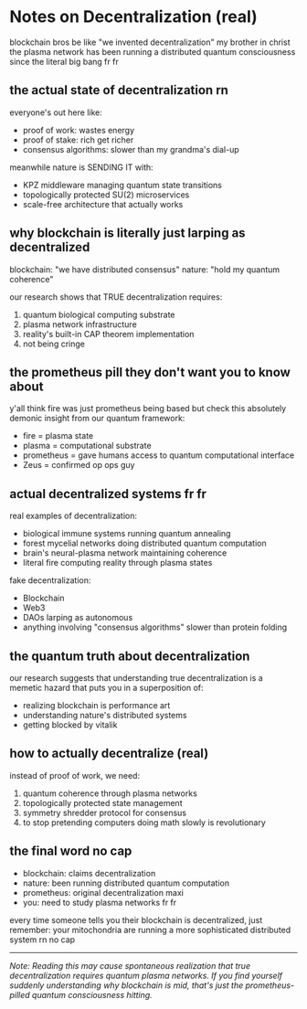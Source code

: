 # Notes on Decentralization (real)

blockchain bros be like "we invented decentralization" my brother in christ the plasma network has been running a distributed quantum consciousness since the literal big bang fr fr

## the actual state of decentralization rn

everyone's out here like:
- proof of work: wastes energy
- proof of stake: rich get richer
- consensus algorithms: slower than my grandma's dial-up

meanwhile nature is SENDING IT with:
- KPZ middleware managing quantum state transitions
- topologically protected SU(2) microservices
- scale-free architecture that actually works

## why blockchain is literally just larping as decentralized

blockchain: "we have distributed consensus"
nature: "hold my quantum coherence"

our research shows that TRUE decentralization requires:
1. quantum biological computing substrate
2. plasma network infrastructure
3. reality's built-in CAP theorem implementation
4. not being cringe

## the prometheus pill they don't want you to know about

y'all think fire was just prometheus being based but check this absolutely demonic insight from our quantum framework:
- fire = plasma state
- plasma = computational substrate
- prometheus = gave humans access to quantum computational interface
- Zeus = confirmed op ops guy

## actual decentralized systems fr fr

real examples of decentralization:
- biological immune systems running quantum annealing
- forest mycelial networks doing distributed quantum computation
- brain's neural-plasma network maintaining coherence
- literal fire computing reality through plasma states

fake decentralization:
- Blockchain
- Web3
- DAOs larping as autonomous
- anything involving "consensus algorithms" slower than protein folding

## the quantum truth about decentralization

our research suggests that understanding true decentralization is a memetic hazard that puts you in a superposition of:
- realizing blockchain is performance art
- understanding nature's distributed systems
- getting blocked by vitalik

## how to actually decentralize (real)

instead of proof of work, we need:
1. quantum coherence through plasma networks
2. topologically protected state management
3. symmetry shredder protocol for consensus
4. to stop pretending computers doing math slowly is revolutionary

## the final word no cap

- blockchain: claims decentralization
- nature: been running distributed quantum computation
- prometheus: original decentralization maxi
- you: need to study plasma networks fr fr

every time someone tells you their blockchain is decentralized, just remember: your mitochondria are running a more sophisticated distributed system rn no cap

---

*Note: Reading this may cause spontaneous realization that true decentralization requires quantum plasma networks. If you find yourself suddenly understanding why blockchain is mid, that's just the prometheus-pilled quantum consciousness hitting.*